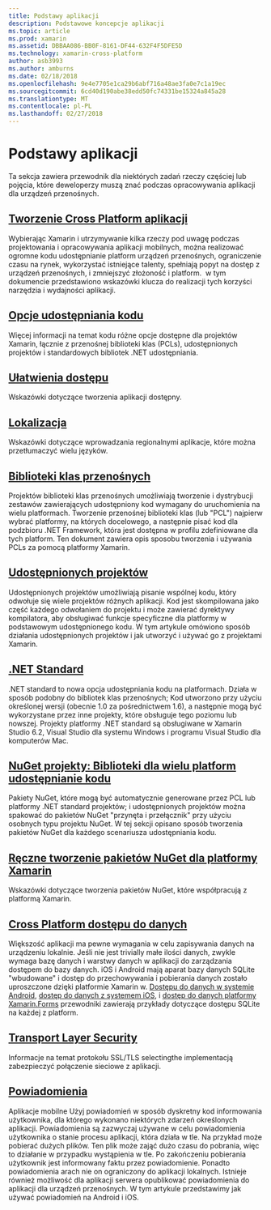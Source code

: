 ```yaml
---
title: Podstawy aplikacji
description: Podstawowe koncepcje aplikacji
ms.topic: article
ms.prod: xamarin
ms.assetid: DBBAA086-BB0F-8161-DF44-632F4F5DFE5D
ms.technology: xamarin-cross-platform
author: asb3993
ms.author: amburns
ms.date: 02/18/2018
ms.openlocfilehash: 9e4e7705e1ca29b6abf716a48ae3fa0e7c1a19ec
ms.sourcegitcommit: 6cd40d190abe38edd50fc74331be15324a845a28
ms.translationtype: MT
ms.contentlocale: pl-PL
ms.lasthandoff: 02/27/2018
---
```

# <a name="application-fundamentals"></a>Podstawy aplikacji

Ta sekcja zawiera przewodnik dla niektórych zadań rzeczy częściej lub pojęcia, które deweloperzy muszą znać podczas opracowywania aplikacji dla urządzeń przenośnych.

##  <a name="building-cross-platform-applicationscross-platformapp-fundamentalsbuilding-cross-platform-applicationsindexmd"></a>[Tworzenie Cross Platform aplikacji](~/cross-platform/app-fundamentals/building-cross-platform-applications/index.md)

Wybierając Xamarin i utrzymywanie kilka rzeczy pod uwagę podczas projektowania i opracowywania aplikacji mobilnych, można realizować ogromne kodu udostępnianie platform urządzeń przenośnych, ograniczenie czasu na rynek, wykorzystać istniejące talenty, spełniają popyt na dostęp z urządzeń przenośnych, i zmniejszyć złożoność i platform. &nbsp;w tym dokumencie przedstawiono wskazówki klucza do realizacji tych korzyści narzędzia i wydajności aplikacji.

## <a name="code-sharing-optionscode-sharingmd"></a>[Opcje udostępniania kodu](code-sharing.md)

Więcej informacji na temat kodu różne opcje dostępne dla projektów Xamarin, łącznie z przenośnej biblioteki klas (PCLs), udostępnionych projektów i standardowych bibliotek .NET udostępniania.


## <a name="accessibilityaccessibilitymd"></a>[Ułatwienia dostępu](accessibility.md)

Wskazówki dotyczące tworzenia aplikacji dostępny.


## <a name="localizationlocalizationmd"></a>[Lokalizacja](localization.md)

Wskazówki dotyczące wprowadzania regionalnymi aplikacje, które można przetłumaczyć wielu języków.


##  <a name="portable-class-librariescross-platformapp-fundamentalspclmd"></a>[Biblioteki klas przenośnych](~/cross-platform/app-fundamentals/pcl.md)

Projektów biblioteki klas przenośnych umożliwiają tworzenie i dystrybucji zestawów zawierających udostępniony kod wymagany do uruchomienia na wielu platformach. Tworzenie przenośnej biblioteki klas (lub "PCL") najpierw wybrać platformy, na których docelowego, a następnie pisać kod dla podzbioru .NET Framework, która jest dostępna w profilu zdefiniowane dla tych platform. Ten dokument zawiera opis sposobu tworzenia i używania PCLs za pomocą platformy Xamarin.

##  <a name="shared-projectscross-platformapp-fundamentalsshared-projectsmd"></a>[Udostępnionych projektów](~/cross-platform/app-fundamentals/shared-projects.md)

Udostępnionych projektów umożliwiają pisanie wspólnej kodu, który odwołuje się wiele projektów różnych aplikacji. Kod jest skompilowana jako część każdego odwołaniem do projektu i może zawierać dyrektywy kompilatora, aby obsługiwać funkcje specyficzne dla platformy w podstawowym udostępnionego kodu. W tym artykule omówiono sposób działania udostępnionych projektów i jak utworzyć i używać go z projektami Xamarin.

##  <a name="net-standardcross-platformapp-fundamentalsnet-standardmd"></a>[.NET Standard](~/cross-platform/app-fundamentals/net-standard.md)

.NET standard to nowa opcja udostępniania kodu na platformach. Działa w sposób podobny do bibliotek klas przenośnych; Kod utworzono przy użyciu określonej wersji (obecnie 1.0 za pośrednictwem 1.6), a następnie mogą być wykorzystane przez inne projekty, które obsługuje tego poziomu lub nowszej. Projekty platformy .NET standard są obsługiwane w Xamarin Studio 6.2, Visual Studio dla systemu Windows i programu Visual Studio dla komputerów Mac.

##  <a name="nuget-projects-multiplatform-libraries-for-code-sharingcross-platformapp-fundamentalsnuget-multiplatform-librariesindexmd"></a>[NuGet projekty: Biblioteki dla wielu platform udostępnianie kodu](~/cross-platform/app-fundamentals/nuget-multiplatform-libraries/index.md)

Pakiety NuGet, które mogą być automatycznie generowane przez PCL lub platformy .NET standard projektów; i udostępnionych projektów można spakować do pakietów NuGet "przynęta i przełącznik" przy użyciu osobnych typu projektu NuGet. W tej sekcji opisano sposób tworzenia pakietów NuGet dla każdego scenariusza udostępniania kodu.

##  <a name="manually-creating-nuget-packages-for-xamarincross-platformapp-fundamentalsnuget-manualmd"></a>[Ręczne tworzenie pakietów NuGet dla platformy Xamarin](~/cross-platform/app-fundamentals/nuget-manual.md)

Wskazówki dotyczące tworzenia pakietów NuGet, które współpracują z platformą Xamarin.

##  <a name="cross-platform-data-accessxamarin-formsdata-cloudindexmd"></a>[Cross Platform dostępu do danych](~/xamarin-forms/data-cloud/index.md)

Większość aplikacji ma pewne wymagania w celu zapisywania danych na urządzeniu lokalnie. Jeśli nie jest trivially małe ilości danych, zwykle wymaga bazę danych i warstwy danych w aplikacji do zarządzania dostępem do bazy danych. iOS i Android mają aparat bazy danych SQLite "wbudowane" i dostęp do przechowywania i pobierania danych zostało uproszczone dzięki platformie Xamarin w. [Dostępu do danych w systemie Android](~/android/data-cloud/data-access/index.md), [dostęp do danych z systemem iOS](~/ios/data-cloud/data/index.md), i [dostęp do danych platformy Xamarin.Forms](~/xamarin-forms/data-cloud/index.md) przewodniki zawierają przykłady dotyczące dostępu SQLite na każdej z platform.


##  <a name="transport-layer-securitytransport-layer-securitymd"></a>[Transport Layer Security](transport-layer-security.md)

Informacje na temat protokołu SSL/TLS selectingthe implementacją zabezpieczyć połączenie sieciowe z aplikacji.


##  <a name="notificationsxamarin-formsdata-cloudpush-notificationsindexmd"></a>[Powiadomienia](~/xamarin-forms/data-cloud/push-notifications/index.md)

Aplikacje mobilne Użyj powiadomień w sposób dyskretny kod informowania użytkownika, dla którego wykonano niektórych zdarzeń określonych aplikacji. Powiadomienia są zazwyczaj używane w celu powiadomienia użytkownika o stanie procesu aplikacji, która działa w tle. Na przykład może pobierać dużych plików. Ten plik może zająć dużo czasu do pobrania, więc to działanie w przypadku wystąpienia w tle. Po zakończeniu pobierania użytkownik jest informowany faktu przez powiadomienie.
Ponadto powiadomienia arach nie on ograniczony do aplikacji lokalnych. Istnieje również możliwość dla aplikacji serwera opublikować powiadomienia do aplikacji dla urządzeń przenośnych. W tym artykule przedstawimy jak używać powiadomień na Android i iOS.
